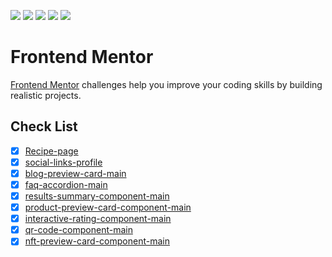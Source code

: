 ![](https://img.shields.io/badge/Vercel-000000?style=flat&logo=vercel&logoColor=white)
![](https://img.shields.io/badge/prettier-1A2C34?style=flat&logo=prettier&logoColor=F7BA3E)
![](https://img.shields.io/badge/HTML5-E34F26?style=flat&logo=html5&logoColor=white)
![](https://img.shields.io/badge/CSS3-1572B6?style=flat&logo=css3&logoColor=white)
![](https://img.shields.io/badge/Tailwind_CSS-38B2AC?style=flat&logo=tailwind-css&logoColor=white)

# Frontend Mentor

[Frontend Mentor](https://www.frontendmentor.io) challenges help you improve your coding skills by building realistic projects.

## Check List

-   [x] [Recipe-page](https://recipe-page-dun-two.vercel.app)
-   [x] [social-links-profile](https://social-links-profile-tau-eight.vercel.app)
-   [x] [blog-preview-card-main](https://blog-preview-card-nine-alpha.vercel.app)
-   [x] [faq-accordion-main](https://faq-accordion-main-lilac.vercel.app/)
-   [x] [results-summary-component-main](https://results-summary-component-main-teal-one.vercel.app)
-   [x] [product-preview-card-component-main](https://product-preview-card-component-main-gamma-cyan.vercel.app)
-   [x] [interactive-rating-component-main](https://interactive-rating-component-main-psi-khaki.vercel.app)
-   [x] [qr-code-component-main](https://qr-code-component-main-delta-opal.vercel.app)
-   [x] [nft-preview-card-component-main](https://frontend-mentor-hazel-nine.vercel.app)
